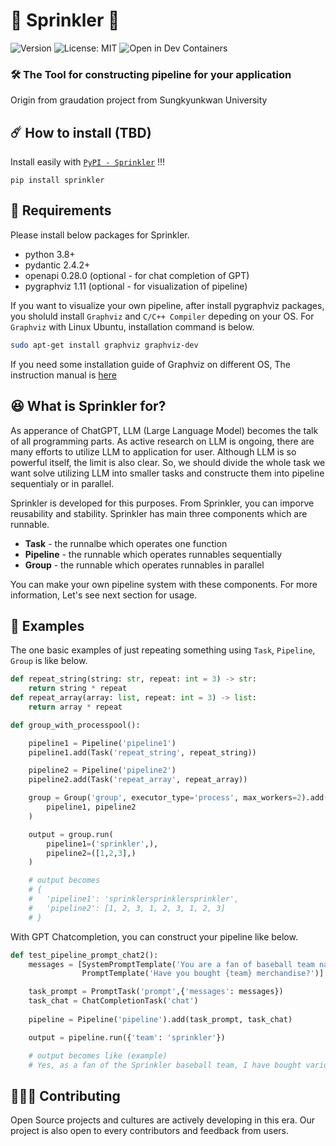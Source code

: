 # 🌱 Sprinkler 🌱

![Version](https://img.shields.io/badge/version-0.1.0-Green)
![License: MIT](https://img.shields.io/badge/License-MIT-yellow.svg)
![Open in Dev Containers](https://img.shields.io/static/v1?label=Dev%20Containers&message=Open&color=blue&logo=visualstudiocode)

### 🛠️ The Tool for constructing pipeline for your application

Origin from graudation project from Sungkyunkwan University

## ☄️ How to install (TBD)

Install easily with [`PyPI - Sprinkler`](pypi-sprinkler) !!!

```
pip install sprinkler
``````

## 🦷 Requirements

Please install below packages for Sprinkler. 

* python 3.8+
* pydantic 2.4.2+
* openapi 0.28.0 (optional - for chat completion of GPT)
* pygraphviz 1.11 (optional - for visualization of pipeline)

If you want to visualize your own pipeline, after install pygraphviz packages,  you sholuld install `Graphviz` and `C/C++ Compiler` depeding on your OS. For `Graphviz` with Linux Ubuntu, installation command is below.

```bash
sudo apt-get install graphviz graphviz-dev
```

If you need some installation guide of Graphviz on different OS, The instruction manual is [here](https://github.com/pygraphviz/pygraphviz/blob/main/INSTALL.txt)

## 😆 What is Sprinkler for?

As apperance of ChatGPT, LLM (Large Language Model) becomes the talk of all programming parts. As active research on LLM is ongoing, there are many efforts to utilize LLM to application for user. Although LLM is so powerful itself, the limit is also clear. So, we should divide the whole task we want solve utilizing LLM into smaller tasks and constructe them into pipeline sequentialy or in parallel. 

Sprinkler is developed for this purposes. From Sprinkler, you can imporve reusability  and stability. Sprinkler has main three components which are runnable.

* **Task**  - the runnalbe which operates one function
* **Pipeline** - the runnable which operates runnables sequentially
* **Group** - the runnable which operates runnables in parallel

You  can make your own pipeline system with these components. For more information, Let's see next section for usage.

## 👀 Examples

The one basic examples of just repeating something using `Task`, `Pipeline`, `Group` is like below.

```python
def repeat_string(string: str, repeat: int = 3) -> str:
    return string * repeat
def repeat_array(array: list, repeat: int = 3) -> list:
    return array * repeat

def group_with_processpool():

    pipeline1 = Pipeline('pipeline1')
    pipeline1.add(Task('repeat_string', repeat_string))

    pipeline2 = Pipeline('pipeline2')
    pipeline2.add(Task('repeat_array', repeat_array))

    group = Group('group', executor_type='process', max_workers=2).add(
        pipeline1, pipeline2
    )

    output = group.run(
        pipeline1=('sprinkler',),
        pipeline2=([1,2,3],)
    )

    # output becomes 
    # {
    #   'pipeline1': 'sprinklersprinklersprinkler',
    #   'pipeline2': [1, 2, 3, 1, 2, 3, 1, 2, 3]
    # }
```

With GPT Chatcompletion, you can construct your pipeline like below.

```python
def test_pipeline_prompt_chat2():
    messages = [SystemPromptTemplate('You are a fan of baseball team named {team}'),
                PromptTemplate('Have you bought {team} merchandise?')]

    task_prompt = PromptTask('prompt',{'messages': messages})
    task_chat = ChatCompletionTask('chat')
    
    pipeline = Pipeline('pipeline').add(task_prompt, task_chat)

    output = pipeline.run({'team': 'sprinkler'})

    # output becomes like (example)
    # Yes, as a fan of the Sprinkler baseball team, I have bought various sprinkler merchandise. This includes hats, jerseys, t-shirts, keychains, and even a mini sprinkler for my garden. Showcasing my support for the team and representing them through merchandise is a fun way to connect with fellow fans and show my love for the Sprinkler baseball team
```

## 🧑🏻‍💻 Contributing

Open Source projects and cultures are actively developing in this era. Our project is also open to every contributors and feedback from users. 